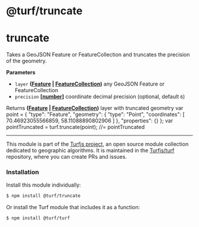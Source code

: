 # @turf/truncate

# truncate

Takes a GeoJSON Feature or FeatureCollection and truncates the precision of the geometry.

**Parameters**

-   `layer` **([Feature](http://geojson.org/geojson-spec.html#feature-objects) \| [FeatureCollection](http://geojson.org/geojson-spec.html#feature-collection-objects))** any GeoJSON Feature or FeatureCollection
-   `precision` **\[[number](https://developer.mozilla.org/en-US/docs/Web/JavaScript/Reference/Global_Objects/Number)]** coordinate decimal precision (optional, default `6`)

Returns **([Feature](http://geojson.org/geojson-spec.html#feature-objects) \| [FeatureCollection](http://geojson.org/geojson-spec.html#feature-collection-objects))** layer with truncated geometry
var point = {
    "type": "Feature",
    "geometry": {
        "type": "Point",
        "coordinates": [
            70.46923055566859,
            58.11088890802906
        ]
    },
    "properties": {}
};
var pointTruncated = turf.truncate(point);
//= pointTruncated

<!-- This file is automatically generated. Please don't edit it directly:
if you find an error, edit the source file (likely index.js), and re-run
./scripts/generate-readmes in the turf project. -->

---

This module is part of the [Turfjs project](http://turfjs.org/), an open source
module collection dedicated to geographic algorithms. It is maintained in the
[Turfjs/turf](https://github.com/Turfjs/turf) repository, where you can create
PRs and issues.

### Installation

Install this module individually:

```sh
$ npm install @turf/truncate
```

Or install the Turf module that includes it as a function:

```sh
$ npm install @turf/turf
```
